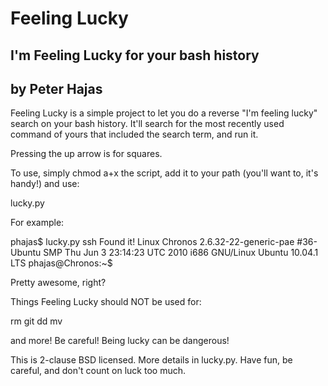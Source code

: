 Feeling Lucky
=============
I'm Feeling Lucky for your bash history
---------------------------------------

by Peter Hajas
--------------

Feeling Lucky is a simple project to let you do a reverse "I'm feeling lucky" search on your bash history. It'll search for the most recently used command of yours that included the search term, and run it.

Pressing the up arrow is for squares.

To use, simply chmod a+x the script, add it to your path (you'll want to, it's handy!) and use:

lucky.py <cmdname>
	
For example:

phajas$ lucky.py ssh
Found it!
Linux Chronos 2.6.32-22-generic-pae #36-Ubuntu SMP Thu Jun 3 23:14:23 UTC 2010 i686 GNU/Linux
Ubuntu 10.04.1 LTS
phajas@Chronos:~$

Pretty awesome, right?

Things Feeling Lucky should NOT be used for:

rm
git
dd
mv

and more! Be careful! Being lucky can be dangerous!

This is 2-clause BSD licensed. More details in lucky.py. Have fun, be careful, and don't count on luck too much.